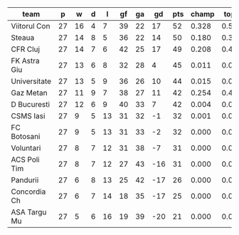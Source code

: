 |     team     | p  | w  | d | l  | gf | ga | gd  | pts | champ | top2  | top3  | top4  |  5-7  | bot4  | bot3  | bot2  |
|--------------|----|----|---|----|----|----|-----|-----|-------|-------|-------|-------|-------|-------|-------|-------|
| Viitorul Con | 27 | 16 | 4 |  7 | 39 | 22 |  17 |  52 | 0.328 | 0.580 | 0.767 | 0.905 | 0.092 | 0.000 | 0.000 | 0.000|
| Steaua       | 27 | 14 | 8 |  5 | 36 | 22 |  14 |  50 | 0.180 | 0.383 | 0.601 | 0.804 | 0.184 | 0.000 | 0.000 | 0.000|
| CFR Cluj     | 27 | 14 | 7 |  6 | 42 | 25 |  17 |  49 | 0.208 | 0.438 | 0.649 | 0.825 | 0.166 | 0.000 | 0.000 | 0.000|
| FK Astra Giu | 27 | 13 | 6 |  8 | 32 | 28 |   4 |  45 | 0.011 | 0.042 | 0.103 | 0.210 | 0.583 | 0.003 | 0.000 | 0.000|
| Universitate | 27 | 13 | 5 |  9 | 36 | 26 |  10 |  44 | 0.015 | 0.051 | 0.121 | 0.241 | 0.574 | 0.004 | 0.000 | 0.000|
| Gaz Metan    | 27 | 11 | 9 |  7 | 38 | 27 |  11 |  42 | 0.254 | 0.482 | 0.691 | 0.842 | 0.140 | 0.001 | 0.000 | 0.000|
| D Bucuresti  | 27 | 12 | 6 |  9 | 40 | 33 |   7 |  42 | 0.004 | 0.016 | 0.043 | 0.100 | 0.487 | 0.022 | 0.003 | 0.000|
| CSMS Iasi    | 27 |  9 | 5 | 13 | 31 | 32 |  -1 |  32 | 0.001 | 0.004 | 0.011 | 0.031 | 0.267 | 0.196 | 0.076 | 0.021|
| FC Botosani  | 27 |  9 | 5 | 13 | 31 | 33 |  -2 |  32 | 0.000 | 0.003 | 0.011 | 0.028 | 0.256 | 0.200 | 0.085 | 0.028|
| Voluntari    | 27 |  8 | 7 | 12 | 31 | 38 |  -7 |  31 | 0.000 | 0.001 | 0.003 | 0.010 | 0.135 | 0.367 | 0.167 | 0.057|
| ACS Poli Tim | 27 |  8 | 7 | 12 | 27 | 43 | -16 |  31 | 0.000 | 0.000 | 0.001 | 0.005 | 0.102 | 0.475 | 0.256 | 0.102|
| Pandurii     | 27 |  6 | 8 | 13 | 25 | 42 | -17 |  26 | 0.000 | 0.000 | 0.000 | 0.000 | 0.011 | 0.853 | 0.700 | 0.419|
| Concordia Ch | 27 |  6 | 7 | 14 | 18 | 35 | -17 |  25 | 0.000 | 0.000 | 0.000 | 0.000 | 0.004 | 0.900 | 0.774 | 0.541|
| ASA Targu Mu | 27 |  5 | 6 | 16 | 19 | 39 | -20 |  21 | 0.000 | 0.000 | 0.000 | 0.000 | 0.000 | 0.979 | 0.938 | 0.831|
